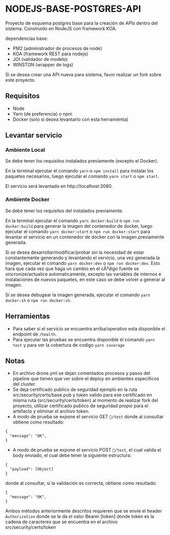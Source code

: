 # NODEJS-BASE-POSTGRES-API

Proyecto de esquema postgres base para la creación de APIs dentro del sistema.
Construido en NodeJS con framework KOA.

dependencias base:

- PM2 (administrador de procesos de node)
- KOA (framework REST para nodejs)
- JOI (validador de modelo)
- WINSTON (wrapper de logs)

Si se desea crear una API nueva para sistema, favor realizar un fork sobre este proyecto.

## Requisitos

- Node
- Yarn (de preferencia) o npm
- Docker (solo si desea levantarlo con esta herramienta)

## Levantar servicio

### Ambiente Local

Se debe tener los requisitos instalados previamente (excepto el Docker).

En la terminal ejecutar el comando `yarn` o `npm install` para instalar los paquetes necesarios, luego ejecutar el comando `yarn start` o `npm start`.

El servicio será levantado en http://localhost:3080.

### Ambiente Docker

Se debe tener los requisitos del instalados previamente.

En la terminal ejecutar el comando `yarn docker:build` o `npm run docker:build` para generar la imagen del contenedor de docker, luego ejecutar el comando `yarn docker:start` o `npm run docker:start` para levantar el servicio en un contenedor de docker con la imagen previamente generada.

Si se desea desarrollar/modificar/probar sin la necesidad de estar constantemente generando y levantando el servicio, una vez generada la imagen, ejecutar el comando `yarn docker:dev` o `npm run docker:dev`. Esto hará que cada vez que haga un cambio en el cÃ³digo fuente se sincronize/actualice automaticamente, excepto las variables de internos e instalaciones de nuevos paquetes, en este caso se debe volver a generar al imagen.

Si se desea debugear la imagen generada, ejecutar el comando `yarn docker:sh` o `npm run docker:sh`.

## Herramientas

- Para saber si el servicio se encuentra arriba/operativo esta disponible el endpoint de `/health`.
- Para ejecutar las pruebas se encuentra disponible el comando `yarn test` y para ver la cobertura de codigo `yarn coverage`

## Notas

- En archivo drone.yml se dejan comentados procesos y pasos del pipeline que tienen que ver sobre el deploy en ambientes específicos del cluster.
- Se deja certificado publico de seguridad ejemplo en la ruta src/security/certs/base.pub y token valido para ese certificado en misma ruta (src/security/certs/token) al momento de realizar fork del proyecto, utilizar certificado publico de seguridad propio para el artefacto y eliminar el archivo token.
- A modo de prueba se expone el servicio GET `/test` donde al consultar obtiene como resultado:

```
{
  "message": "OK",
}
```

- A modo de prueba se expone el servicio POST `/test`, el cual valida el body enviado, el cual debe tener la siguiente estructura:

```
{
  "payload": [Object]
}
```

donde al consultar, si la validación es correcta, obtiene como resultado:

```
{
  "message": "OK",
}
```

Ambos métodos anteriormente descritos requieren que se envíe el header `Authorization` donde se le da el valor Bearer [token] donde token es la cadena de caracteres que se encuentra en el archivo src/security/certs/token
